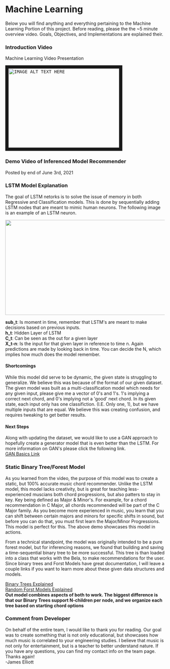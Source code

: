 # Machine Learning

Below you will find anything and everything pertaining to the Machine Learning Portion of this project. Before reading, please the the ~5 minute overview video. Goals, Objectives,
and Implementations are explained their.  


### Introduction Video

Machine Learning Video Presentation  
<pre>
<a href="https://youtu.be/zTTHPHJ2c48" target="_blank"><img src="http://img.youtube.com/vi/zTTHPHJ2c48/0.jpg"
alt="IMAGE ALT TEXT HERE" width="350" height="250" border="10" /></a>
</pre>

### Demo Video of Inferenced Model Recommender

Posted by end of June 3rd, 2021  


### LSTM Model Explanation

The goal of LSTM netorks is to solve the issue of memory in both Regressive and Classification models. This is done by sequentially adding LSTM nodes that are meant to mimic human neurons. The following image is an example of an LSTM neuron.

<p align="center">
  <img width="800" height="300" src="https://cdn.analyticsvidhya.com/wp-content/uploads/2017/12/10131302/13.png">
</p>
<strong>sub_t</strong>: Is moment in time, remember that LSTM's are meant to make decisions based on previous inputs.<br>
<strong>h_t</strong>: Hidden Layer of LSTM<br>
<strong>C_t</strong>: Can be seen as the out for a given layer<br>
<strong>X_t-n</strong>: Is the input for that given layer in reference to time n. Again predictions are made by looking back in time. You can decide the N, which implies
 how much does the model  remember.<br>
 
#### Shortcomings
 While this model did serve to be dynamic, the given state is struggling to generalize. We believe this was because of the format of our given dataset. The given model was built as a multi-classification model which needs for any given input, please give me a vector of 0's and 1's. 1's implying a correct next chord, and 0's implying not a 'good' next chord. In its given state, each input only has one classifiction. (I.E. Only one, 1), but we have multiple inputs that are equal. We believe this was creating confusion, and requires tweaking to get better results.
 
#### Next Steps
 Along with updating the dataset, we would like to use a GAN approach to hopefully create a generator model that is even better than the LSTM. For more information on GAN's please click the following link.<br>
<a href="https://wiki.pathmind.com/generative-adversarial-network-gan#:~:text=Generative%20adversarial%20networks%20(GANs)%20are,video%20generation%20and%20voice%20generation.">GAN Basics Link</a>

### Static Binary Tree/Forest Model
As you learned from the video, the purpose of this model was to create a static, but 100% accurate music chord recommender. Unlike the LSTM model, this model lacks creativity, but is great for teaching less-experienced muscians both chord progressions, but also patters to stay in key. Key being defined as Major & Minor's. For example, for a chord recommendation in C Major, all chords recommended will be part of the C Major family. As you become more experienced in music, you learn that you can shift between certain majors and minors for specific shifts in sound, but before you can do that, you must first learn the Major/Minor Progressions. This model is perfect for this. The above demo showcases this model in actions.<br>

From a technical standpoint, the model was originally intended to be a pure forest model, but for inferencing reasons, we found that building and saving a time-sequential binary tree to be more successful. This tree is than loaded into a class that works with the Bela, to make recommendations for the user. Since binary trees and Forst Models have great documentation, I will leave a couple links if you want to learn more about these given data structures and models.<br>


<a href="https://www.baeldung.com/cs/binary-tree-intro">Binary Trees Explained</a><br>
<a href="https://towardsdatascience.com/understanding-random-forest-58381e0602d2">Random Forst Models Explained</a><br>
**Out model combines aspects of both to work. The biggest difference is that our Binary Trees support N-children per node, and we organize each tree based on starting chord options**

### Comment from Developer
On behalf of the entire team, I would like to thank you for reading. Our goal was to create something that is not only educational, but showcases how much music is correlated to your engineering studies. I believe that music is not only for entertainment, but is a teacher to better understand nature. If you have any questions, you can find my contact info on the team page. Thanks again!<br>
-James Elliott
